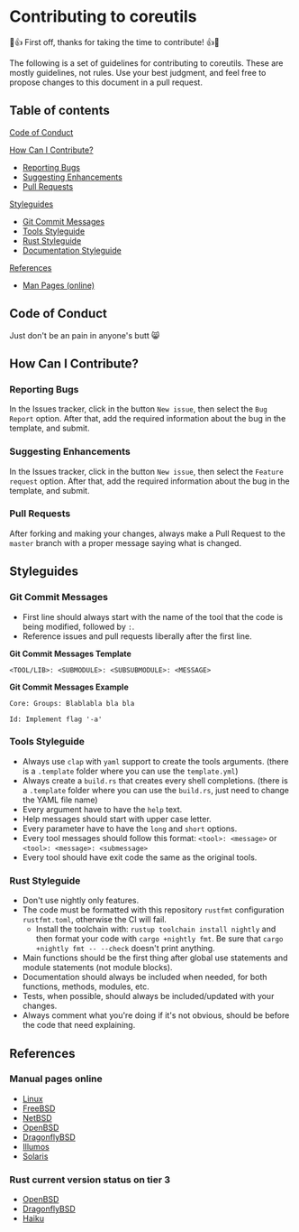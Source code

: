 # Contributing to coreutils
🎉👍 First off, thanks for taking the time to contribute! 👍🎉

The following is a set of guidelines for contributing to coreutils. These are mostly guidelines, not rules. Use your best judgment, and feel free to propose changes to this document in a pull request.

## Table of contents

[Code of Conduct](#code-of-conduct)

[How Can I Contribute?](#how-can-i-contribute)
  * [Reporting Bugs](#reporting-bugs)
  * [Suggesting Enhancements](#suggesting-enhancements)
  * [Pull Requests](#pull-requests)

[Styleguides](#styleguides)
  * [Git Commit Messages](#git-commit-messages)
  * [Tools Styleguide](#tools-styleguide)
  * [Rust Styleguide](#rust-styleguide)
  * [Documentation Styleguide](#documentation-styleguide)

[References](#references)
  * [Man Pages (online)](#man-pages-online)

## Code of Conduct
Just don't be an pain in anyone's butt 😸

## How Can I Contribute?
### Reporting Bugs
In the Issues tracker, click in the button `New issue`, then select the `Bug Report` option. After that, add the required information about the bug in the template, and submit.

### Suggesting Enhancements
In the Issues tracker, click in the button `New issue`, then select the `Feature request` option. After that, add the required information about the bug in the template, and submit.

### Pull Requests
After forking and making your changes, always make a Pull Request to the `master` branch with a proper message saying what is changed.

## Styleguides
### Git Commit Messages
* First line should always start with the name of the tool that the code is being modified, followed by `:`.
* Reference issues and pull requests liberally after the first line.

**Git Commit Messages Template**
```
<TOOL/LIB>: <SUBMODULE>: <SUBSUBMODULE>: <MESSAGE>
```

**Git Commit Messages Example**
```
Core: Groups: Blablabla bla bla
```
```
Id: Implement flag '-a'
```

### Tools Styleguide
* Always use `clap` with `yaml` support to create the tools arguments. (there is a `.template` folder where you can use the `template.yml`)
* Always create a `build.rs` that creates every shell completions. (there is a `.template` folder where you can use the `build.rs`, just need to change the YAML file name)
* Every argument have to have the `help` text.
* Help messages should start with upper case letter.
* Every parameter have to have the `long` and `short` options.
* Every tool messages should follow this format: `<tool>: <message>` or `<tool>: <message>: <submessage>`
* Every tool should have exit code the same as the original tools.

### Rust Styleguide
* Don't use nightly only features.
* The code must be formatted with this repository `rustfmt` configuration `rustfmt.toml`, otherwise the CI will fail.
  * Install the toolchain with: `rustup toolchain install nightly` and then format your code with `cargo +nightly fmt`. Be sure that `cargo +nightly fmt -- --check` doesn't print anything.
* Main functions should be the first thing after global use statements and module statements (not module blocks).
* Documentation should always be included when needed, for both functions, methods, modules, etc.
* Tests, when possible, should always be included/updated with your changes.
* Always comment what you're doing if it's not obvious, should be before the code that need explaining.

## References
### Manual pages online
* [Linux](https://www.linux.org/docs/index.html)
* [FreeBSD](https://www.freebsd.org/cgi/man.cgi)
* [NetBSD](https://netbsd.gw.com/cgi-bin/man-cgi?)
* [OpenBSD](https://man.openbsd.org/)
* [DragonflyBSD](http://man.dragonflybsd.org/?)
* [Illumos](https://illumos.org/man/)
* [Solaris]()

### Rust current version status on tier 3
* [OpenBSD](http://openports.se/lang/rust)
* [DragonflyBSD](https://github.com/DragonFlyBSD/DPorts/tree/master/lang/rust)
* [Haiku](https://depot.haiku-os.org/#!/pkg/rust_bin/haikuports/1/36/0/-/1/x86_64?bcguid=bc115-DPXR)
